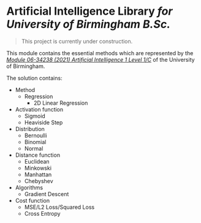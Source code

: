 # Artificial Intelligence Library *for University of Birmingham B.Sc.*

> This project is currently under construction.
> 
This module contains the essential methods which are represented by the [*Module 06-34238 (2021) Artificial Intelligence 1 Level 1/C*](https://www.cs.bham.ac.uk/internal/modules/2021/06-34238/) of the University of Birmingham.

The solution contains:

- Method
  - Regression
    - 2D Linear Regression
- Activation function
  - Sigmoid
  - Heaviside Step
- Distribution
  - Bernoulli
  - Binomial
  - Normal
- Distance function
  - Euclidean
  - Minkowski
  - Manhattan
  - Chebyshev
- Algorithms
  - Gradient Descent
- Cost function
  - MSE/L2 Loss/Squared Loss
  - Cross Entropy